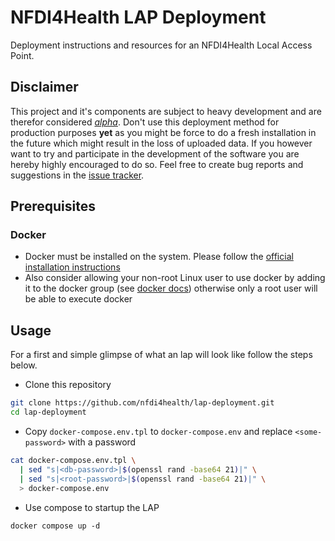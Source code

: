 # NFDI4Health LAP Deployment

Deployment instructions and resources for an NFDI4Health Local Access Point.


## Disclaimer

This project and it's components are subject to heavy development and are therefor considered *[alpha][wiki-alpha]*. 
Don't use this deployment method for production purposes **yet** as you might be force to do a fresh installation in 
the future which might result in the loss of uploaded data. If you however want to try and participate in the 
development of the software you are hereby highly encouraged to do so. Feel free to create bug reports and suggestions 
in the [issue tracker][project-issues]. 


## Prerequisites

### Docker

* Docker must be installed on the system. Please follow the [official installation instructions][docker-install]
* Also consider allowing your non-root Linux user to use docker by adding it to the docker group
  (see [docker docs][docker-ugroup]) otherwise only a root user will be able to execute docker


## Usage

For a first and simple glimpse of what an lap will look like follow the steps below.

* Clone this repository

```bash
git clone https://github.com/nfdi4health/lap-deployment.git
cd lap-deployment
```

* Copy `docker-compose.env.tpl` to `docker-compose.env` and replace `<some-password>` with a password

```bash
cat docker-compose.env.tpl \
  | sed "s|<db-password>|$(openssl rand -base64 21)|" \
  | sed "s|<root-password>|$(openssl rand -base64 21)|" \
  > docker-compose.env
```

* Use compose to startup the LAP

```
docker compose up -d
```

[wiki-alpha]: https://en.wikipedia.org/wiki/Software_release_life_cycle#Alpha
[project-issues]: https://github.com/nfdi4health/lap-deployment/issues
[docker-install]: https://docs.docker.com/get-docker/
[docker-ugroup]: https://docs.docker.com/engine/install/linux-postinstall/#manage-docker-as-a-non-root-user
